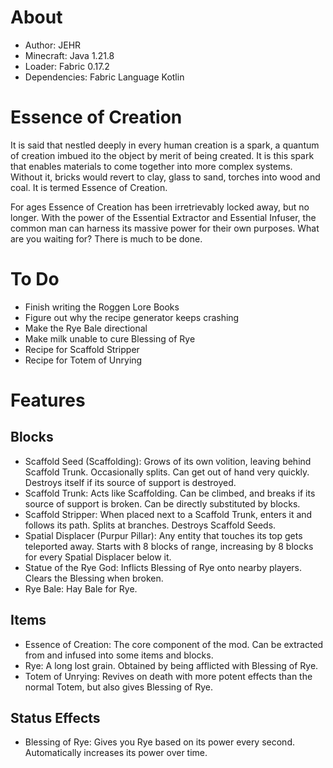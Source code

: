 # About
- Author: JEHR
- Minecraft: Java 1.21.8
- Loader: Fabric 0.17.2
- Dependencies: Fabric Language Kotlin

# Essence of Creation
It is said that nestled deeply in every human creation is a spark, a quantum of creation imbued ito the object by merit of being created. It is this spark that enables materials to come together into more complex systems. Without it, bricks would revert to clay, glass to sand, torches into wood and coal. It is termed Essence of Creation.

For ages Essence of Creation has been irretrievably locked away, but no longer. With the power of the Essential Extractor and Essential Infuser, the common man can harness its massive power for their own purposes. What are you waiting for? There is much to be done.

# To Do
- Finish writing the Roggen Lore Books
- Figure out why the recipe generator keeps crashing
- Make the Rye Bale directional
- Make milk unable to cure Blessing of Rye
- Recipe for Scaffold Stripper
- Recipe for Totem of Unrying

# Features
## Blocks
- Scaffold Seed (Scaffolding): Grows of its own volition, leaving behind Scaffold Trunk. Occasionally splits. Can get out of hand very quickly. Destroys itself if its source of support is destroyed.
- Scaffold Trunk: Acts like Scaffolding. Can be climbed, and breaks if its source of support is broken. Can be directly substituted by blocks.
- Scaffold Stripper: When placed next to a Scaffold Trunk, enters it and follows its path. Splits at branches. Destroys Scaffold Seeds.
- Spatial Displacer (Purpur Pillar): Any entity that touches its top gets teleported away. Starts with 8 blocks of range, increasing by 8 blocks for every Spatial Displacer below it.
- Statue of the Rye God: Inflicts Blessing of Rye onto nearby players. Clears the Blessing when broken.
- Rye Bale: Hay Bale for Rye.
## Items
- Essence of Creation: The core component of the mod. Can be extracted from and infused into some items and blocks.
- Rye: A long lost grain. Obtained by being afflicted with Blessing of Rye.
- Totem of Unrying: Revives on death with more potent effects than the normal Totem, but also gives Blessing of Rye.
## Status Effects
- Blessing of Rye: Gives you Rye based on its power every second. Automatically increases its power over time.